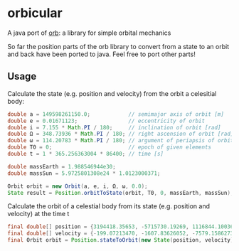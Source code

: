 # orbicular
A java port of [orb](https://github.com/benelsen/orb): a library for simple orbital mechanics

So far the position parts of the orb library to convert from a state to an orbit and back have been ported to java. Feel free to port other parts!

## Usage

Calculate the state (e.g. position and velocity) from the orbit a celesitial body:
  
```java
double a = 149598261150.0;            // semimajor axis of orbit [m]
double e = 0.01671123;                // eccentricity of orbit
double i = 7.155 * Math.PI / 180;     // inclination of orbit [rad]
double Ω = 348.73936 * Math.PI / 180; // right ascension of orbit [rad]
double ω = 114.20783 * Math.PI / 180; // argument of periapsis of orbit [rad]
double T0 = 0;                        // epoch of given elements
double t = 1 * 365.256363004 * 86400; // time [s]

double massEarth = 1.988546944e30;
double massSun = 5.9725801308e24 * 1.0123000371;

Orbit orbit = new Orbit(a, e, i, Ω, ω, 0.0);
State result = Position.orbitToState(orbit, T0, 0, massEarth, massSun);
```

Calculate the orbit of a celestial body from its state (e.g. position and velocity) at the time t
  
```java
final double[] position = {3194418.35653, -5715730.19269, 1116844.10036};
final double[] velocity = {-199.07213470, -1607.83626052, -7579.15862735};
final Orbit orbit = Position.stateToOrbit(new State(position, velocity), t, massEarth, 0.0);
```
